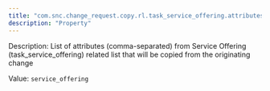 ```yaml
---
title: "com.snc.change_request.copy.rl.task_service_offering.attributes"
description: "Property"
---
```


Description: List of attributes (comma-separated) from Service Offering (task_service_offering) related list that will be copied from the originating change

Value: `service_offering`
